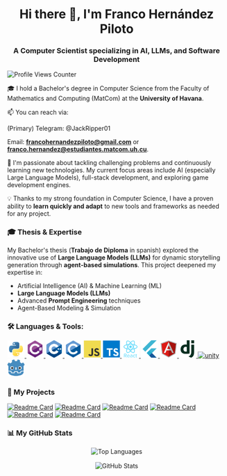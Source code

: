 <h1 align="center">Hi there 👋, I'm Franco Hernández Piloto</h1>
<h3 align="center">A Computer Scientist specializing in AI, LLMs, and Software Development</h3>

<!-- Optional: Replace this comment with an <img> tag for your own banner if you like -->
<!-- Example: <img width="100%" src="YOUR_BANNER_URL_HERE" alt="Banner" /> -->

<p align="left">
  <!-- Replace 'your-github-username' with your actual GitHub username -->
  <img src="https://komarev.com/ghpvc/?username=your-github-username&label=Profile%20Views&color=0e75b6&style=flat" alt="Profile Views Counter"/>
</p>

🎓 I hold a Bachelor's degree in Computer Science from the Faculty of Mathematics and Computing (MatCom) at the **University of Havana**.

📫 You can reach via:

(Primary) Telegram: @JackRipper01

Email: **francohernandezpiloto@gmail.com** or **franco.hernandez@estudiantes.matcom.uh.cu**.


🌱 I'm passionate about tackling challenging problems and continuously learning new technologies. My current focus areas include AI (especially Large Language Models), full-stack development, and exploring game development engines.

💡 Thanks to my strong foundation in Computer Science, I have a proven ability to **learn quickly and adapt** to new tools and frameworks as needed for any project.

<!-- Optional: Add a fun GIF here if you like! -->
<!-- Example: <img src="YOUR_GIF_URL_HERE" alt="Coding GIF" width="300px" /> -->

<h3 align="left">🎓 Thesis & Expertise</h3>

My Bachelor's thesis (**Trabajo de Diploma** in spanish) explored the innovative use of **Large Language Models (LLMs)** for dynamic storytelling generation through **agent-based simulations**. This project deepened my expertise in:
*   Artificial Intelligence (AI) & Machine Learning (ML)
*   **Large Language Models (LLMs)**
*   Advanced **Prompt Engineering** techniques
*   Agent-Based Modeling & Simulation

<h3 align="left">🛠️ Languages & Tools:</h3>
<p align="left">
  <a href="https://www.python.org" target="_blank" rel="noreferrer"> <img src="https://raw.githubusercontent.com/devicons/devicon/master/icons/python/python-original.svg" alt="python" width="40" height="40"/> </a>
  <a href="https://dotnet.microsoft.com/apps/aspnet/web-apps/csharp" target="_blank" rel="noreferrer"> <img src="https://raw.githubusercontent.com/devicons/devicon/master/icons/csharp/csharp-original.svg" alt="csharp" width="40" height="40"/> </a>
  <a href="https://isocpp.org/" target="_blank" rel="noreferrer"> <img src="https://raw.githubusercontent.com/devicons/devicon/master/icons/cplusplus/cplusplus-original.svg" alt="cplusplus" width="40" height="40"/> </a>
  <a href="https://en.wikipedia.org/wiki/C_(programming_language)" target="_blank" rel="noreferrer"> <img src="https://raw.githubusercontent.com/devicons/devicon/master/icons/c/c-original.svg" alt="c" width="40" height="40"/> </a>
  <a href="https://developer.mozilla.org/en-US/docs/Web/JavaScript" target="_blank" rel="noreferrer"> <img src="https://raw.githubusercontent.com/devicons/devicon/master/icons/javascript/javascript-original.svg" alt="javascript" width="40" height="40"/> </a>
  <a href="https://www.typescriptlang.org/" target="_blank" rel="noreferrer"> <img src="https://raw.githubusercontent.com/devicons/devicon/master/icons/typescript/typescript-original.svg" alt="typescript" width="40" height="40"/> </a>
  <a href="https://reactjs.org/" target="_blank" rel="noreferrer"> <img src="https://raw.githubusercontent.com/devicons/devicon/master/icons/react/react-original-wordmark.svg" alt="react" width="40" height="40"/> </a>
  <a href="https://flutter.dev" target="_blank" rel="noreferrer"> <img src="https://raw.githubusercontent.com/devicons/devicon/master/icons/flutter/flutter-original.svg" alt="flutter" width="40" height="40"/> </a>
  <a href="https://angular.io" target="_blank" rel="noreferrer"> <img src="https://raw.githubusercontent.com/devicons/devicon/master/icons/angularjs/angularjs-original.svg" alt="angular" width="40" height="40"/> </a>
  <a href="https://www.djangoproject.com/" target="_blank" rel="noreferrer"> <img src="https://raw.githubusercontent.com/devicons/devicon/master/icons/django/django-plain.svg" alt="django" width="40" height="40"/> </a>
  <a href="https://unity.com/" target="_blank" rel="noreferrer"> <img src="https://www.vectorlogo.zone/logos/unity3d/unity3d-icon.svg" alt="unity" width="40" height="40"/> </a>
  <a href="https://godotengine.org/" target="_blank" rel="noreferrer"> <img src="https://raw.githubusercontent.com/devicons/devicon/master/icons/godot/godot-original.svg" alt="godot" width="40" height="40"/> </a>
</p>

<h3 align="left">🚀 My Projects</h3>

<!-- 
Here's where you can list your projects! 
You can simply list them with links, or use more advanced methods.

**Simple List Example:**
*   **[Project Name 1](https://github.com/your-github-username/project-repo-1):** A brief description of what this project does. Built with [Tech Stack].
*   **[Project Name 2](https://github.com/your-github-username/project-repo-2):** Another cool project focusing on [Key Feature]. Uses [Language/Framework].

**Using GitHub Readme Stats Project Pins (Recommended for stats):**
Check out: https://github.com/anuraghazra/github-readme-stats#github-extra-pins
You can generate code like this (replace values):
[![Readme Card](https://github-readme-stats.vercel.app/api/pin/?username=your-github-username&repo=your-repo-name&theme=radical)](https://github.com/your-github-username/your-repo-name)

Add your project links and descriptions below this comment.
-->
[![Readme Card](https://github-readme-stats.vercel.app/api/pin/?username=JackRipper01&repo=Dynamic-World-Story-using-LLM-Agent-Based-Simulation&theme=radical)](https://github.com/JackRipper01/Dynamic-World-Story-using-LLM-Agent-Based-Simulation)
[![Readme Card](https://github-readme-stats.vercel.app/api/pin/?username=JackRipper01&repo=Decentralizated-FTP-Server&theme=radical)](https://github.com/JackRipper01/Decentralizated-FTP-Server)
[![Readme Card](https://github-readme-stats.vercel.app/api/pin/?username=JackRipper01&repo=Compiler-Development&theme=radical)](https://github.com/JackRipper01/Compiler-Development)
[![Readme Card](https://github-readme-stats.vercel.app/api/pin/?username=JackRipper01&repo=Information-Retrieval-System-2024&theme=radical)](https://github.com/JackRipper01/Information-Retrieval-System-2024)
[![Readme Card](https://github-readme-stats.vercel.app/api/pin/?username=JackRipper01&repo=HTTP-Protocol-Client-Implementation-from-Scratch&theme=radical)](https://github.com/JackRipper01/HTTP-Protocol-Client-Implementation-from-Scratch)
[![Readme Card](https://github-readme-stats.vercel.app/api/pin/?username=JackRipper01&repo=yugioh_tournament&theme=radical)](https://github.com/JackRipper01/yugioh_tournament)


<h3 align="left">📊 My GitHub Stats</h3>

<!-- Replace 'your-github-username' with your actual GitHub username in the URLs below -->
<!-- You can customize the appearance of these stats - check out https://github.com/anuraghazra/github-readme-stats -->
<p align="center">
  <img align="center" src="https://github-readme-stats.vercel.app/api/top-langs?username=JackRipper01&show_icons=true&locale=en&layout=compact&theme=radical" alt="Top Languages" />
</p>
<p align="center">
  <img align="center" src="https://github-readme-stats.vercel.app/api?username=JackRipper01&show_icons=true&locale=en&theme=radical" alt="GitHub Stats" />
</p>

<!-- Optional: Add links to other profiles like LinkedIn -->
<!-- <h3 align="left">Connect with me:</h3>
<p align="left">
<a href="https://linkedin.com/in/your-linkedin-profile" target="blank"><img align="center" src="https://raw.githubusercontent.com/rahuldkjain/github-profile-readme-generator/master/src/images/icons/Social/linked-in-alt.svg" alt="your-linkedin-profile" height="30" width="40" /></a>
</p> -->
